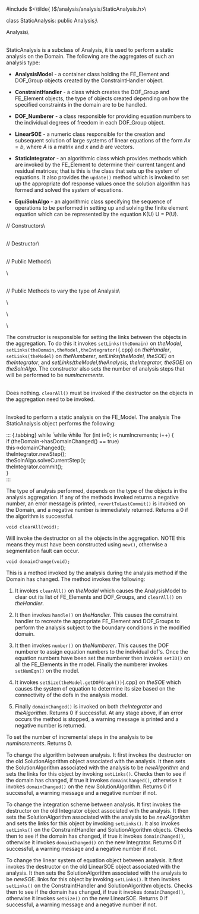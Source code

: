 \
\#include $<\tilde{ }$/analysis/analysis/StaticAnalysis.h$>$\

class StaticAnalysis: public Analysis;\

Analysis\

\
StaticAnalysis is a subclass of Analysis, it is used to perform a static
analysis on the Domain. The following are the aggregates of such an
analysis type:

-   **AnalysisModel** - a container class holding the FE_Element and
    DOF_Group objects created by the ConstraintHandler object.

-   **ConstraintHandler** - a class which creates the DOF_Group and
    FE_Element objects, the type of objects created depending on how the
    specified constraints in the domain are to be handled.

-   **DOF_Numberer** - a class responsible for providing equation
    numbers to the individual degrees of freedom in each DOF_Group
    object.

-   **LinearSOE** - a numeric class responsible for the creation and
    subsequent solution of large systems of linear equations of the form
    $Ax = b$, where $A$ is a matrix and $x$ and $b$ are vectors.

-   **StaticIntegrator** - an algorithmic class which provides methods
    which are invoked by the FE_Element to determine their current
    tangent and residual matrices; that is this is the class that sets
    up the system of equations. It also provides the `update()` method
    which is invoked to set up the appropriate dof response values once
    the solution algorithm has formed and solved the system of
    equations.

-   **EquiSolnAlgo** - an algorithmic class specifying the sequence of
    operations to be performed in setting up and solving the finite
    element equation which can be represented by the equation K(U) U =
    P(U).


// Constructors\

\
// Destructor\

\
// Public Methods\

\

\
// Public Methods to vary the type of Analysis\

\

\

\

The constructor is responsible for setting the links between the objects
in the aggregation. To do this it invokes `setLinks(theDomain)` on
*theModel*, `setLinks(theDomain,theModel,theIntegrator)`{.cpp} on
*theHandler*, `setLinks(theModel)` on *theNumberer*, *setLinks(theModel,
theSOE)* on *theIntegrator*, and *setLinks(theModel,theAnalysis,
theIntegrator, theSOE)* on *theSolnAlgo*. The constructor also sets the
number of analysis steps that will be performed to be *numIncrements*.

\
Does nothing. `clearAll()` must be invoked if the destructor on the
objects in the aggregation need to be invoked.

\
Invoked to perform a static analysis on the FE_Model. The analysis The
StaticAnalysis object performs the following:

::: {.tabbing}
while ̄ while w̄hile ̄ for (int i=0; i$<$ numIncrements; i++) {\
if (theDomain-$>$hasDomainChanged() == true)\
this-$>$domainChanged();\
theIntegrator.newStep();\
theSolnAlgo.solveCurrentStep();\
theIntegrator.commit();\
}\
:::

The type of analysis performed, depends on the type of the objects in
the analysis aggregation. If any of the methods invoked returns a
negative number, an error message is printed, `revertToLastCommit()` is
invoked on the Domain, and a negative number is immediately returned.
Returns a $0$ if the algorithm is successful.

```{.cpp}
void clearAll(void);
```

Will invoke the destructor on all the objects in the aggregation. NOTE
this means they must have been constructed using `new()`, otherwise a
segmentation fault can occur.

```{.cpp}
void domainChange(void);
```

This is a method invoked by the analysis during the analysis method if
the Domain has changed. The method invokes the following:

1.  It invokes `clearAll()` on *theModel* which causes the AnalysisModel
    to clear out its list of FE_Elements and DOF_Groups, and
    `clearAll()` on *theHandler*.

2.  It then invokes `handle()` on *theHandler*. This causes the
    constraint handler to recreate the appropriate FE_Element and
    DOF_Groups to perform the analysis subject to the boundary
    conditions in the modified domain.

3.  It then invokes `number()` on *theNumberer*. This causes the DOF
    numberer to assign equation numbers to the individual dof's. Once
    the equation numbers have been set the numberer then invokes
    `setID()` on all the FE_Elements in the model. Finally the numberer
    invokes `setNumEqn()` on the model.

4.  It invokes `setSize(theModel.getDOFGraph())`{.cpp} on *theSOE* which
    causes the system of equation to determine its size based on the
    connectivity of the dofs in the analysis model.

5.  Finally `domainChanged()` is invoked on both *theIntegrator* and
    *theAlgorithm*. Returns $0$ if successful. At any stage above, if an
    error occurs the method is stopped, a warning message is printed and
    a negative number is returned.


To set the number of incremental steps in the analysis to be
*numIncrements*. Returns $0$.

To change the algorithm between analysis. It first invokes the
destructor on the old SolutionAlgorithm object associated with the
analysis. It then sets the SolutionAlgorithm associated with the
analysis to be *newAlgorithm* and sets the links for this object by
invoking `setLinks()`. Checks then to see if the domain has changed, if
true it invokes `domainChanged()`, otherwise it invokes
`domainChanged()` on the new SolutionAlgorithm. Returns $0$ if
successful, a warning message and a negative number if not.

To change the integration scheme between analysis. It first invokes the
destructor on the old Integrator object associated with the analysis. It
then sets the SolutionAlgorithm associated with the analysis to be
*newAlgorithm* and sets the links for this object by invoking
`setLinks()`. It also invokes `setLinks()` on the ConstraintHandler and
SolutionAlgorithm objects. Checks then to see if the domain has changed,
if true it invokes `domainChanged()`, otherwise it invokes
`domainChanged()` on the new Integrator. Returns $0$ if successful, a
warning message and a negative number if not.

To change the linear system of equation object between analysis. It
first invokes the destructor on the old LinearSOE object associated with
the analysis. It then sets the SolutionAlgorithm associated with the
analysis to be *newSOE*. links for this object by invoking `setLinks()`.
It then invokes `setLinks()` on the ConstraintHandler and
SolutionAlgorithm objects. Checks then to see if the domain has changed,
if true it invokes `domainChanged()`, otherwise it invokes `setSize()`
on the new LinearSOE. Returns $0$ if successful, a warning message and a
negative number if not.
